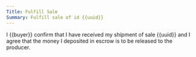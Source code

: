 ```yaml
---
Title: Fulfill Sale
Summary: Fulfill sale of id {{uuid}}
---
```


I {{buyer}} confirm that I have received my shipment of sale {{uuid}} and I agree that the money I deposited in escrow is to be released to the producer.
